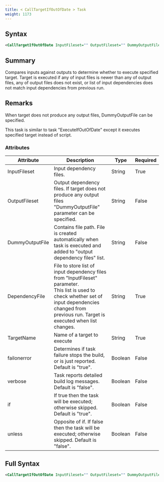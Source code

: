 ```yaml
---
title: < CallTargetIfOutOfDate > Task
weight: 1173
---
```

## Syntax
```xml
<CallTargetIfOutOfDate InputFileset="" OutputFileset="" DummyOutputFile="" DependencyFile="" TargetName="" failonerror="" verbose="" if="" unless="" />
```
## Summary ##
Compares inputs against outputs to determine whether to execute specified target.
Target is executed if any of input files is newer than any of output files, any of output files does not exist,
or list of input dependencies does not match input dependencies from previous run.

## Remarks ##
When target does not produce any output files, DummyOutputFile can be specified.

This task is similar to task &quot;ExecuteIfOutOfDate&quot; except it executes specified target instead of script.




### Attributes
| Attribute | Description | Type | Required |
| --------- | ----------- | ---- | -------- |
| InputFileset | Input dependency files. | String | True |
| OutputFileset | Output dependency files. If target does not produce any output files &quot;DummyOutputFile&quot; parameter can be specified. | String | False |
| DummyOutputFile | Contains file path. File is created automatically when task is executed and added to &quot;output dependency files&quot; list. | String | False |
| DependencyFile | File to store list of input dependency files from &quot;InputFileset&quot; parameter.<br>This list is used to check whether set of input dependencies changed from previous run. Target is executed when list changes. | String | True |
| TargetName | Name of a target to execute | String | True |
| failonerror | Determines if task failure stops the build, or is just reported. Default is &quot;true&quot;. | Boolean | False |
| verbose | Task reports detailed build log messages.  Default is &quot;false&quot;. | Boolean | False |
| if | If true then the task will be executed; otherwise skipped. Default is &quot;true&quot;. | Boolean | False |
| unless | Opposite of if.  If false then the task will be executed; otherwise skipped. Default is &quot;false&quot;. | Boolean | False |

## Full Syntax
```xml
<CallTargetIfOutOfDate InputFileset="" OutputFileset="" DummyOutputFile="" DependencyFile="" TargetName="" failonerror="" verbose="" if="" unless="" />
```
